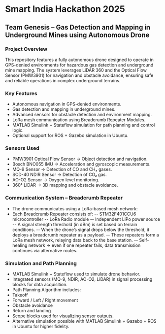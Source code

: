 # Smart India Hackathon 2025
## Team Genesis – Gas Detection and Mapping in Underground Mines using Autonomous Drone

### Project Overview
This repository features a fully autonomous drone designed to operate in GPS-denied environments for hazardous gas detection and underground mine mapping.
The system leverages LiDAR 360 and the Optical Flow Sensor (PMW3901) for navigation and obstacle avoidance, ensuring safe and reliable operations in complex underground terrains.

### Key Features
- Autonomous navigation in GPS-denied environments.
- Gas detection and mapping in underground mines.
- Advanced sensors for obstacle detection and environment mapping.
- LoRa mesh communication using Breadcrumb Repeater Modules.
- MATLAB Simulink + Stateflow simulation for path planning and control logic.
- Optional support for ROS + Gazebo simulation in Ubuntu.

###  Sensors Used
- PMW3901 Optical Flow Sensor → Object detection and navigation.
- Bosch BNO055 IMU → Acceleration and gyroscopic measurements.
- MQ-9 Sensor → Detection of CO and CH₄ gases.
- SCD-40 NDIR Sensor → Detection of CO₂ gas.
- AO-O2 Sensor → Oxygen level monitoring.
- 360° LiDAR → 3D mapping and obstacle avoidance.

### Communication System – Breadcrumb Repeater
- The drone communicates using a LoRa-based mesh network:
- Each Breadcrumb Repeater consists of:
-- STM32F401CCU6 microcontroller
-- LoRa Radio module
-- Independent LiPo power source
-- A signal strength threshold (in dBm) is set based on terrain conditions.
-- When the drone’s signal drops below the threshold, it deploys a breadcrumb repeater as a payload.
-- These repeaters form a LoRa mesh network, relaying data back to the base station.
-- Self-healing network → even if one repeater fails, data transmission continues via alternative routes.

### Simulation and Path Planning
- MATLAB Simulink + Stateflow used to simulate drone behavior.
- Integrated sensors (MQ-9, NDIR, AO-O2, LiDAR) in signal processing blocks for data acquisition.
- Path Planning Algorithm includes:
- Takeoff
- Forward / Left / Right movement
- Obstacle avoidance
- Return and landing
- Scope blocks used for visualizing sensor outputs.
- Alternative simulation possible with MATLAB Simulink + Gazebo + ROS in Ubuntu for higher fidelity.
